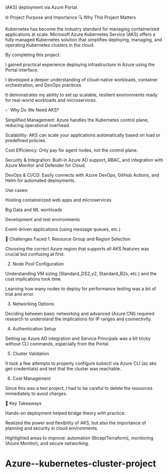 (AKS) deployment via Azure Portal.

🌐 Project Purpose and Importance 🔍 Why This Project Matters 

Kubernetes has become the industry standard for managing containerized applications at scale. Microsoft Azure Kubernetes Service (AKS) offers a fully managed Kubernetes solution that simplifies deploying, managing, and operating Kubernetes clusters in the cloud.

By completing this project:

I gained practical experience deploying infrastructure in Azure using the Portal interface.

I developed a deeper understanding of cloud-native workloads, container orchestration, and DevOps practices.

It demonstrates my ability to set up scalable, resilient environments ready for real-world workloads and microservices.

✅ Why Do We Need AKS? 

Simplified Management: Azure handles the Kubernetes control plane, reducing operational overhead.

Scalability: AKS can scale your applications automatically based on load or predefined policies.

Cost Efficiency: Only pay for agent nodes, not the control plane.

Security & Integration: Built-in Azure AD support, RBAC, and integration with Azure Monitor and Defender for Cloud.

DevOps & CI/CD: Easily connects with Azure DevOps, GitHub Actions, and Helm for automated deployments.

Use cases:

Hosting containerized web apps and microservices

Big Data and ML workloads

Development and test environments

Event-driven applications (using message queues, etc.)

🚧 Challenges Faced 1. Resource Group and Region Selection 

Choosing the correct Azure region that supports all AKS features was crucial but confusing at first.

2. Node Pool Configuration 

Understanding VM sizing (Standard_DS2_v2, Standard_B2s, etc.) and the cost implications took time.

Learning how many nodes to deploy for performance testing was a bit of trial and error.

3. Networking Options 

Deciding between basic networking and advanced (Azure CNI) required research to understand the implications for IP ranges and connectivity.

4. Authentication Setup 

Setting up Azure AD integration and Service Principals was a bit tricky without CLI commands, especially from the Portal.

5. Cluster Validation 

It took a few attempts to properly configure kubectl via Azure CLI (az aks get-credentials) and test that the cluster was reachable.

6. Cost Management 

Since this was a test project, I had to be careful to delete the resources immediately to avoid charges.

🎯 Key Takeaways 

Hands-on deployment helped bridge theory with practice.

Realized the power and flexibility of AKS, but also the importance of planning and security in cloud environments.

Highlighted areas to improve: automation (Bicep/Terraform), monitoring (Azure Monitor), and secure networking.


# Azure--kubernetes-cluster-project
